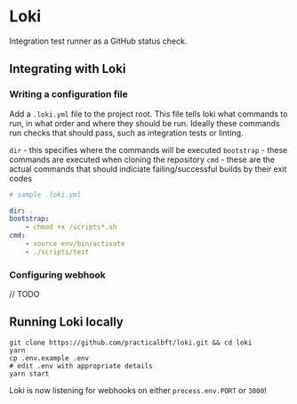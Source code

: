 # Loki
Integration test runner as a GitHub status check.

## Integrating with Loki
### Writing a configuration file
Add a `.loki.yml` file to the project root. This file tells loki what commands to run, in what order and where they should be run. Ideally these commands run checks that should pass, such as integration tests or linting.

`dir` - this specifies where the commands will be executed
`bootstrap` - these commands are executed when cloning the repository
`cmd` - these are the actual commands that should indiciate failing/successful builds by their exit codes

```yml
# sample .loki.yml

dir: .
bootstrap:
    - chmod +x /scripts*.sh
cmd:
    - source env/bin/activate
    - ./scripts/test
```

### Configuring webhook
// TODO

## Running Loki locally
```
git clone https://github.com/practicalbft/loki.git && cd loki
yarn
cp .env.example .env
# edit .env with appropriate details
yarn start
```

Loki is now listening for webhooks on either `process.env.PORT` or `3000`!